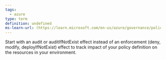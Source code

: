 ```yaml
---
tags:
  - azure
type: term
definition: undefined
ms-learn-url: (https://learn.microsoft.com/en-us/azure/governance/policy/overview)
---
```


Start with an audit or auditIfNotExist effect instead of an enforcement (deny, modify, deployIfNotExist) effect to track impact of your policy definition on the resources in your environment. 
